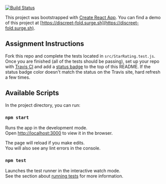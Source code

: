 [![Build Status](https://travis-ci.com/KCFindstr/testing-react-components.svg?branch=master)](https://travis-ci.com/KCFindstr/testing-react-components)

This project was bootstrapped with [Create React App](https://github.com/facebook/create-react-app). You can find a demo of this project at [https://discreet-fold.surge.sh](https://discreet-fold.surge.sh).

## Assignment Instructions

Fork this repo and complete the tests located in `src/StarRating.test.js`. Once you are finished (all of the tests should be passing), set up your repo with [Travis CI](https://travis-ci.org/) and add a [status badge](https://docs.travis-ci.com/user/status-images/) to the top of this README. If the status badge color doesn't match the status on the Travis site, hard refresh a few times.

## Available Scripts

In the project directory, you can run:

### `npm start`

Runs the app in the development mode.<br>
Open [http://localhost:3000](http://localhost:3000) to view it in the browser.

The page will reload if you make edits.<br>
You will also see any lint errors in the console.

### `npm test`

Launches the test runner in the interactive watch mode.<br>
See the section about [running tests](https://facebook.github.io/create-react-app/docs/running-tests) for more information.
